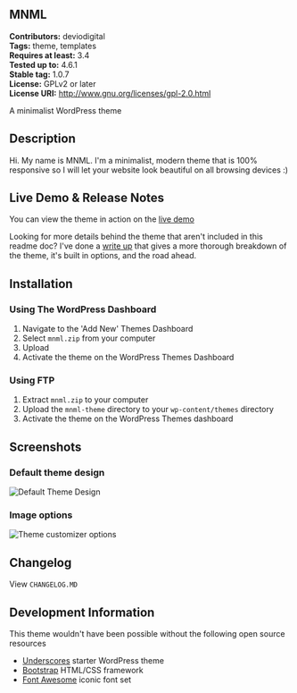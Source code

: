 MNML
---
**Contributors:** deviodigital  
**Tags:** theme, templates  
**Requires at least:** 3.4  
**Tested up to:** 4.6.1  
**Stable tag:** 1.0.7  
**License:** GPLv2 or later  
**License URI:** http://www.gnu.org/licenses/gpl-2.0.html

A minimalist WordPress theme

## Description

Hi. My name is MNML. I'm a minimalist, modern theme that is 100% responsive so I will let your website look beautiful on all browsing devices :)

## Live Demo &amp; Release Notes

You can view the theme in action on the [live demo](http://www.deviodigital.com/demo/mnml/)

Looking for more details behind the theme that aren't included in this readme doc? I've done a [write up](http://www.robertdevore.com/mnml-free-minimalist-wordpress-theme) that gives a more thorough breakdown of the theme, it's built in options, and the road ahead.

## Installation

### Using The WordPress Dashboard

1. Navigate to the 'Add New' Themes Dashboard
1. Select `mnml.zip` from your computer
1. Upload
1. Activate the theme on the WordPress Themes Dashboard

### Using FTP

1. Extract `mnml.zip` to your computer
1. Upload the `mnml-theme` directory to your `wp-content/themes` directory
1. Activate the theme on the WordPress Themes dashboard

## Screenshots

### Default theme design

![Default Theme Design](http://www.robertdevore.com/wp-content/uploads/2015/09/mnml-screenshot.jpg)

### Image options

![Theme customizer options](http://www.robertdevore.com/wp-content/uploads/2016/02/mnml-version-1-0-5-screenshot.jpg)

## Changelog

View `CHANGELOG.MD`

## Development Information

This theme wouldn't have been possible without the following open source resources

* [Underscores](http://underscores.me/) starter WordPress theme
* [Bootstrap](http://www.getbootstrap.com) HTML/CSS framework
* [Font Awesome](http://www.fontawesome.io/) iconic font set
